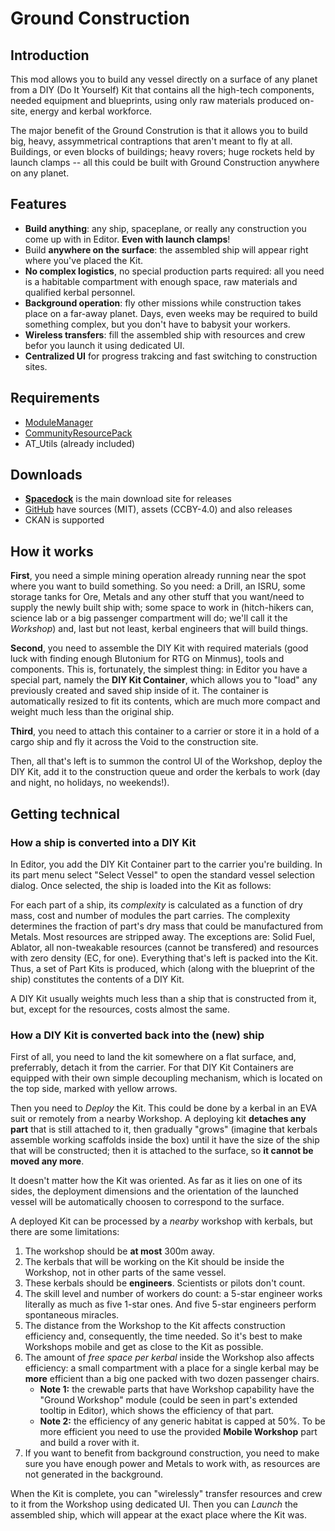# Ground Construction

## Introduction

This mod allows you to build any vessel directly on a surface of any planet from a DIY (Do It Yourself) Kit that contains all the high-tech components, needed equipment and blueprints, using only raw materials produced on-site, energy and kerbal workforce.

The major benefit of the Ground Constrution is that it allows you to build big, heavy, assymmetrical contraptions that aren't meant to fly at all. Buildings, or even blocks of buildings; heavy rovers; huge rockets held by launch clamps -- all this could be built with Ground Construction anywhere on any planet.

## Features

* **Build anything**: any ship, spaceplane, or really any construction you come up with in Editor. **Even with launch clamps**!
* Build **anywhere on the surface**: the assembled ship will appear right where you've placed the Kit.
* **No complex logistics**, no special production parts required: all you need is a habitable compartment with enough space, raw materials and qualified kerbal personnel.
* **Background operation**: fly other missions while construction takes place on a far-away planet. Days, even weeks may be required to build something complex, but you don't have to babysit your workers.
* **Wireless transfers**: fill the assembled ship with resources and crew befor you launch it using dedicated UI.
* **Centralized UI** for progress trakcing and fast switching to construction sites.

## Requirements

* [ModuleManager](http://forum.kerbalspaceprogram.com/index.php?/topic/50533-121)
* [CommunityResourcePack](http://forum.kerbalspaceprogram.com/index.php?/topic/83007-12)
* AT_Utils (already included)

## Downloads

* [**Spacedock**](http://spacedock.info/mod/1123/Ground%20Construction) is the main download site for releases
* [GitHub](https://github.com/allista/GroundConstruction) have sources (MIT), assets (CCBY-4.0) and also releases
* CKAN is supported

## How it works

**First**, you need a simple mining operation already running near the spot where you want to build something. So you need: a Drill, an ISRU, some storage tanks for Ore, Metals and any other stuff that you want/need to supply the newly built ship with; some space to work in (hitch-hikers can, science lab or a big passenger compartment will do; we'll call it the *Workshop*) and, last but not least, kerbal engineers that will build things.

**Second**, you need to assemble the DIY Kit with required materials (good luck with finding enough Blutonium for RTG on Minmus), tools and components. This is, fortunately, the simplest thing: in Editor you have a special part, namely the **DIY Kit Container**, which allows you to "load" any previously created and saved ship inside of it. The container is automatically resized to fit its contents, which are much more compact and weight much less than the original ship.

**Third**, you need to attach this container to a carrier or store it in a hold of a cargo ship and fly it across the Void to the construction site.

Then, all that's left is to summon the control UI of the Workshop, deploy the DIY Kit, add it to the construction queue and order the kerbals to work (day and night, no holidays, no weekends!).

## Getting technical

### How a ship is converted into a DIY Kit

In Editor, you add the DIY Kit Container part to the carrier you're building. In its part menu select "Select Vessel" to open the standard vessel selection dialog. Once selected, the ship is loaded into the Kit as follows:

For each part of a ship, its *complexity* is calculated as a function of dry mass, cost and number of modules the part carries. The complexity determines the fraction of part's dry mass that could be manufactured from Metals. Most resources are stripped away. The exceptions are: Solid Fuel, Ablator, all non-tweakable resources (cannot be transfered) and resources with zero density (EC, for one). Everything that's left is packed into the Kit. Thus, a set of Part Kits is produced, which (along with the blueprint of the ship) constitutes the contents of a DIY Kit.

A DIY Kit usually weights much less than a ship that is constructed from it, but, except for the resources, costs almost the same.

### How a DIY Kit is converted back into the (new) ship

First of all, you need to land the kit somewhere on a flat surface, and, preferrably, detach it from the carrier. For that DIY Kit Containers are equipped with their own simple decoupling mechanism, which is located on the top side, marked with yellow arrows.

Then you need to *Deploy* the Kit. This could be done by a kerbal in an EVA suit or remotely from a nearby Workshop. A deploying kit **detaches any part** that is still attached to it, then gradually "grows" (imagine that kerbals assemble working scaffolds inside the box) until it have the size of the ship that will be constructed; then it is attached to the surface, so **it cannot be moved any more**.

It doesn't matter how the Kit was oriented. As far as it lies on one of its sides, the deployment dimensions and the orientation of the launched vessel will be automatically choosen to correspond to the surface.

A deployed Kit can be processed by a *nearby* workshop with kerbals, but there are some limitations:

1. The workshop should be **at most** 300m away.
2. The kerbals that will be working on the Kit should be inside the Workshop, not in other parts of the same vessel.
3. These kerbals should be **engineers**. Scientists or pilots don't count.
4. The skill level and number of workers do count: a 5-star engineer works literally as much as five 1-star ones. And five 5-star engineers perform spontaneous miracles.
4. The distance from the Workshop to the Kit affects construction efficiency and, consequently, the time needed. So it's best to make Workshops mobile and get as close to the Kit as possible.
5. The amount of *free space per kerbal* inside the Workshop also affects efficiency: a small compartment with a place for a single kerbal may be **more** efficient than a big one packed with two dozen passenger chairs.
	* **Note 1:** the crewable parts that have Workshop capability have the "Ground Workshop" module (could be seen in part's extended tooltip in Editor), which shows the efficiency of that part.
	* **Note 2:** the efficiency of any generic habitat is capped at 50%. To be more efficient you need to use the provided **Mobile Workshop** part and build a rover with it.
6. If you want to benefit from background construction, you need to make sure you have enough power and Metals to work with, as resources are not generated in the background.

When the Kit is complete, you can "wirelessly" transfer resources and crew to it from the Workshop using dedicated UI. Then you can *Launch* the assembled ship, which will appear at the exact place where the Kit was.